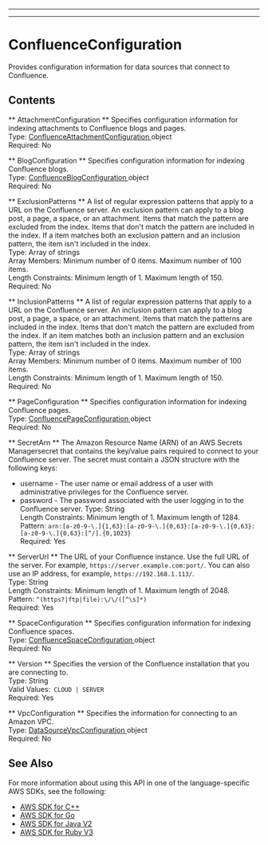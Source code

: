 --------

--------

# ConfluenceConfiguration<a name="API_ConfluenceConfiguration"></a>

Provides configuration information for data sources that connect to Confluence\.

## Contents<a name="API_ConfluenceConfiguration_Contents"></a>

 ** AttachmentConfiguration **   <a name="Kendra-Type-ConfluenceConfiguration-AttachmentConfiguration"></a>
Specifies configuration information for indexing attachments to Confluence blogs and pages\.  
Type: [ ConfluenceAttachmentConfiguration ](API_ConfluenceAttachmentConfiguration.md) object  
Required: No

 ** BlogConfiguration **   <a name="Kendra-Type-ConfluenceConfiguration-BlogConfiguration"></a>
 Specifies configuration information for indexing Confluence blogs\.  
Type: [ ConfluenceBlogConfiguration ](API_ConfluenceBlogConfiguration.md) object  
Required: No

 ** ExclusionPatterns **   <a name="Kendra-Type-ConfluenceConfiguration-ExclusionPatterns"></a>
A list of regular expression patterns that apply to a URL on the Confluence server\. An exclusion pattern can apply to a blog post, a page, a space, or an attachment\. Items that match the pattern are excluded from the index\. Items that don't match the pattern are included in the index\. If a item matches both an exclusion pattern and an inclusion pattern, the item isn't included in the index\.  
Type: Array of strings  
Array Members: Minimum number of 0 items\. Maximum number of 100 items\.  
Length Constraints: Minimum length of 1\. Maximum length of 150\.  
Required: No

 ** InclusionPatterns **   <a name="Kendra-Type-ConfluenceConfiguration-InclusionPatterns"></a>
A list of regular expression patterns that apply to a URL on the Confluence server\. An inclusion pattern can apply to a blog post, a page, a space, or an attachment\. Items that match the patterns are included in the index\. Items that don't match the pattern are excluded from the index\. If an item matches both an inclusion pattern and an exclusion pattern, the item isn't included in the index\.  
Type: Array of strings  
Array Members: Minimum number of 0 items\. Maximum number of 100 items\.  
Length Constraints: Minimum length of 1\. Maximum length of 150\.  
Required: No

 ** PageConfiguration **   <a name="Kendra-Type-ConfluenceConfiguration-PageConfiguration"></a>
Specifies configuration information for indexing Confluence pages\.  
Type: [ ConfluencePageConfiguration ](API_ConfluencePageConfiguration.md) object  
Required: No

 ** SecretArn **   <a name="Kendra-Type-ConfluenceConfiguration-SecretArn"></a>
The Amazon Resource Name \(ARN\) of an AWS Secrets Managersecret that contains the key/value pairs required to connect to your Confluence server\. The secret must contain a JSON structure with the following keys:  
+ username \- The user name or email address of a user with administrative privileges for the Confluence server\.
+ password \- The password associated with the user logging in to the Confluence server\.
Type: String  
Length Constraints: Minimum length of 1\. Maximum length of 1284\.  
Pattern: `arn:[a-z0-9-\.]{1,63}:[a-z0-9-\.]{0,63}:[a-z0-9-\.]{0,63}:[a-z0-9-\.]{0,63}:[^/].{0,1023}`   
Required: Yes

 ** ServerUrl **   <a name="Kendra-Type-ConfluenceConfiguration-ServerUrl"></a>
The URL of your Confluence instance\. Use the full URL of the server\. For example, `https://server.example.com:port/`\. You can also use an IP address, for example, `https://192.168.1.113/`\.  
Type: String  
Length Constraints: Minimum length of 1\. Maximum length of 2048\.  
Pattern: `^(https?|ftp|file):\/\/([^\s]*)`   
Required: Yes

 ** SpaceConfiguration **   <a name="Kendra-Type-ConfluenceConfiguration-SpaceConfiguration"></a>
Specifies configuration information for indexing Confluence spaces\.  
Type: [ ConfluenceSpaceConfiguration ](API_ConfluenceSpaceConfiguration.md) object  
Required: No

 ** Version **   <a name="Kendra-Type-ConfluenceConfiguration-Version"></a>
Specifies the version of the Confluence installation that you are connecting to\.  
Type: String  
Valid Values:` CLOUD | SERVER`   
Required: Yes

 ** VpcConfiguration **   <a name="Kendra-Type-ConfluenceConfiguration-VpcConfiguration"></a>
Specifies the information for connecting to an Amazon VPC\.  
Type: [ DataSourceVpcConfiguration ](API_DataSourceVpcConfiguration.md) object  
Required: No

## See Also<a name="API_ConfluenceConfiguration_SeeAlso"></a>

For more information about using this API in one of the language\-specific AWS SDKs, see the following:
+  [ AWS SDK for C\+\+](https://docs.aws.amazon.com/goto/SdkForCpp/kendra-2019-02-03/ConfluenceConfiguration) 
+  [ AWS SDK for Go](https://docs.aws.amazon.com/goto/SdkForGoV1/kendra-2019-02-03/ConfluenceConfiguration) 
+  [ AWS SDK for Java V2](https://docs.aws.amazon.com/goto/SdkForJavaV2/kendra-2019-02-03/ConfluenceConfiguration) 
+  [ AWS SDK for Ruby V3](https://docs.aws.amazon.com/goto/SdkForRubyV3/kendra-2019-02-03/ConfluenceConfiguration) 